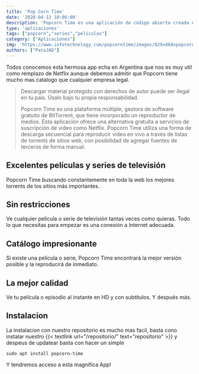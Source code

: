 ```yaml
---
title: 'Pop Corn Time'
date: '2020-04-13 10:06:00'
description: 'Popcorn Time es una aplicación de código abierto creada en Argentina, que sirve para la transmisión gratuita de películas y series por medio de una red peer to peer.'
type: 'aplicaciones'
tags: ["popcorn","series","peliculas"]
category: ["Aplicaciones"]
img: 'https://www.infotechnology.com/popcorntime/images/829x468xpopcorntimese.jpg.pagespeed.ic.KmLDPygain.jpg'
authors: ["PatoJAD"]
---
```


Todos conocemos esta hermosa app echa en Argentina que nos es muy util como remplazo de Netflix aunque debemos admitir que Popcorn tiene mucho mas catalogo que cualquier empresa legal.



>Descargar material protegido con derechos de autor puede ser ilegal en tu país. Úsalo bajo tu propia responsabilidad.
>
>Popcorn Time es una plataforma múltiple, gestora de software gratuito de BitTorrent, que tiene incorporado un reproductor de medios. Esta aplicación ofrece una alternativa gratuita a servicios de suscripción de video como Netflix. Popcorn Time utiliza una forma de descarga secuencial para reproducir video en vivo a través de listas de torrents de sitios web, con posibilidad de agregar fuentes de terceros de forma manual.




## Excelentes películas y series de televisión



Popcorn Time buscando constantemente en toda la web los mejores torrents de los sitios más importantes.




## Sin restricciones



Ve cualquier película o serie de televisión tantas veces como quieras. Todo lo que necesitas para empezar es una conexión a Internet adecuada.




## Catálogo impresionante



Si existe una película o serie, Popcorn Time encontrará la mejor versión posible y la reproducirá de inmediato.




## La mejor calidad



Ve tu película o episodio al instante en HD y con subtítulos. Y después más.




## Instalacion



La instalacion con nuestro repositorio es mucho mas facil, basta cono instalar nuestro {{< textlink url="/repositorio/" text="repositorio" >}} y despeus de updatear basta con hacer un simple



    sudo apt install popcorn-time



Y tendremos acceso a esta magnifica App!
